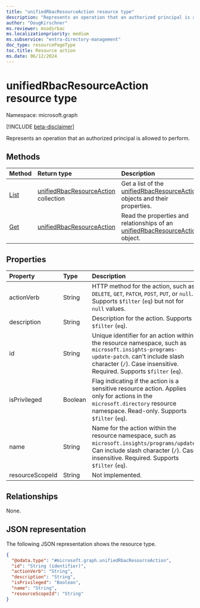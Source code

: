 ```yaml
---
title: "unifiedRbacResourceAction resource type"
description: "Represents an operation that an authorized principal is allowed to perform."
author: "DougKirschner"
ms.reviewer: msodsrbac
ms.localizationpriority: medium
ms.subservice: "entra-directory-management"
doc_type: resourcePageType
toc.title: Resource action
ms.date: 06/12/2024
---
```


# unifiedRbacResourceAction resource type

Namespace: microsoft.graph

[!INCLUDE [beta-disclaimer](../../includes/beta-disclaimer.md)]

Represents an operation that an authorized principal is allowed to perform.

## Methods
|Method|Return type|Description|
|:---|:---|:---|
|[List](../api/unifiedrbacresourcenamespace-list-resourceactions.md)|[unifiedRbacResourceAction](../resources/unifiedrbacresourceaction.md) collection|Get a list of the [unifiedRbacResourceAction](../resources/unifiedrbacresourceaction.md) objects and their properties.|
|[Get](../api/unifiedrbacresourceaction-get.md)|[unifiedRbacResourceAction](../resources/unifiedrbacresourceaction.md)|Read the properties and relationships of an [unifiedRbacResourceAction](../resources/unifiedrbacresourceaction.md) object.|

## Properties
|Property|Type|Description|
|:---|:---|:---|
|actionVerb|String|HTTP method for the action, such as `DELETE`, `GET`, `PATCH`, `POST`, `PUT`, or `null`. Supports `$filter` (`eq`) but not for `null` values. |
|description|String|Description for the action. Supports `$filter` (`eq`). |
|id|String|Unique identifier for an action within the resource namespace, such as `microsoft.insights-programs-update-patch`. can't include slash character (`/`). Case insensitive. Required. Supports `$filter` (`eq`). |
|isPrivileged|Boolean|Flag indicating if the action is a sensitive resource action. Applies only for actions in the `microsoft.directory` resource namespace. Read-only. Supports `$filter` (`eq`).|
|name|String|Name for the action within the resource namespace, such as `microsoft.insights/programs/update`. Can include slash character (`/`). Case insensitive. Required. Supports `$filter` (`eq`). |
|resourceScopeId|String|Not implemented.|

## Relationships

None.

<!-- The resourceScope relationship hasn't been implemented but is in the public schema. To unhide this and its related entities and methods once it's implemented.
|Relationship|Type|Description|
|:---|:---|:---|
|resourceScope| [unifiedRbacResourceScope](unifiedrbacresourcescope.md) |Not implemented.|
-->

## JSON representation
The following JSON representation shows the resource type.
<!-- {
  "blockType": "resource",
  "keyProperty": "id",
  "@odata.type": "microsoft.graph.unifiedRbacResourceAction",
  "openType": false
}
-->
``` json
{
  "@odata.type": "#microsoft.graph.unifiedRbacResourceAction",
  "id": "String (identifier)",
  "actionVerb": "String",
  "description": "String",
  "isPrivileged": "Boolean",
  "name": "String",
  "resourceScopeId": "String"
}
```
